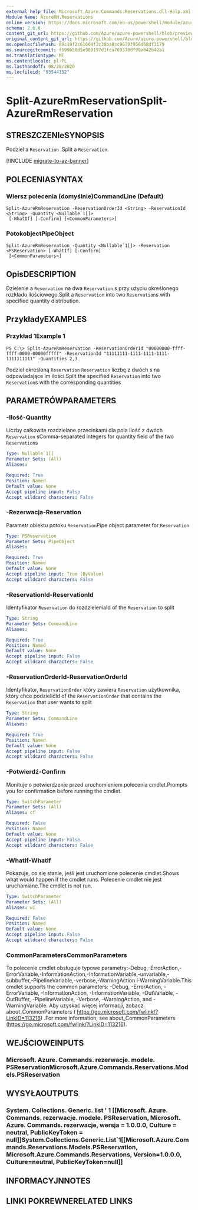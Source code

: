 ```yaml
---
external help file: Microsoft.Azure.Commands.Reservations.dll-Help.xml
Module Name: AzureRM.Reservations
online version: https://docs.microsoft.com/en-us/powershell/module/azurerm.reservations/split-azurermreservation
schema: 2.0.0
content_git_url: https://github.com/Azure/azure-powershell/blob/preview/src/ResourceManager/Reservations/Commands.Reservations/help/Split-AzureRmReservation.md
original_content_git_url: https://github.com/Azure/azure-powershell/blob/preview/src/ResourceManager/Reservations/Commands.Reservations/help/Split-AzureRmReservation.md
ms.openlocfilehash: 89c19f2c61604f3c38ba8cc9679f956d68df3179
ms.sourcegitcommit: f599b50d5e980197d1fca769378df90a842b42a1
ms.translationtype: MT
ms.contentlocale: pl-PL
ms.lasthandoff: 08/20/2020
ms.locfileid: "93544152"
---
```

# <span data-ttu-id="3a144-101">Split-AzureRmReservation</span><span class="sxs-lookup"><span data-stu-id="3a144-101">Split-AzureRmReservation</span></span>

## <span data-ttu-id="3a144-102">STRESZCZENIe</span><span class="sxs-lookup"><span data-stu-id="3a144-102">SYNOPSIS</span></span>
<span data-ttu-id="3a144-103">Podziel a `Reservation` .</span><span class="sxs-lookup"><span data-stu-id="3a144-103">Split a `Reservation`.</span></span>

[!INCLUDE [migrate-to-az-banner](../../includes/migrate-to-az-banner.md)]

## <span data-ttu-id="3a144-104">POLECENIA</span><span class="sxs-lookup"><span data-stu-id="3a144-104">SYNTAX</span></span>

### <span data-ttu-id="3a144-105">Wiersz polecenia (domyślnie)</span><span class="sxs-lookup"><span data-stu-id="3a144-105">CommandLine (Default)</span></span>
```
Split-AzureRmReservation -ReservationOrderId <String> -ReservationId <String> -Quantity <Nullable`1[]>
 [-WhatIf] [-Confirm] [<CommonParameters>]
```

### <span data-ttu-id="3a144-106">Potokobject</span><span class="sxs-lookup"><span data-stu-id="3a144-106">PipeObject</span></span>
```
Split-AzureRmReservation -Quantity <Nullable`1[]> -Reservation <PSReservation> [-WhatIf] [-Confirm]
 [<CommonParameters>]
```

## <span data-ttu-id="3a144-107">Opis</span><span class="sxs-lookup"><span data-stu-id="3a144-107">DESCRIPTION</span></span>
<span data-ttu-id="3a144-108">Dzielenie a `Reservation` na dwa `Reservation` s przy użyciu określonego rozkładu ilościowego.</span><span class="sxs-lookup"><span data-stu-id="3a144-108">Split a `Reservation` into two `Reservation`s with specified quantity distribution.</span></span>

## <span data-ttu-id="3a144-109">Przykłady</span><span class="sxs-lookup"><span data-stu-id="3a144-109">EXAMPLES</span></span>

### <span data-ttu-id="3a144-110">Przykład 1</span><span class="sxs-lookup"><span data-stu-id="3a144-110">Example 1</span></span>
```
PS C:\> Split-AzureRmReservation -ReservationOrderId "00000000-ffff-ffff-0000-00000fffff" -ReservationId "11111111-1111-1111-1111-1111111111" -Quantities 2,3
```

<span data-ttu-id="3a144-111">Podziel określoną `Reservation` `Reservation` liczbę z dwóch s na odpowiadające im ilości.</span><span class="sxs-lookup"><span data-stu-id="3a144-111">Split the specified `Reservation` into two `Reservation`s with the corresponding quantities</span></span>

## <span data-ttu-id="3a144-112">PARAMETRÓW</span><span class="sxs-lookup"><span data-stu-id="3a144-112">PARAMETERS</span></span>

### <span data-ttu-id="3a144-113">-Ilość</span><span class="sxs-lookup"><span data-stu-id="3a144-113">-Quantity</span></span>
<span data-ttu-id="3a144-114">Liczby całkowite rozdzielane przecinkami dla pola Ilość z dwóch `Reservation` s</span><span class="sxs-lookup"><span data-stu-id="3a144-114">Comma-separated integers for quantity field of the two `Reservation`s</span></span>

```yaml
Type: Nullable`1[]
Parameter Sets: (All)
Aliases: 

Required: True
Position: Named
Default value: None
Accept pipeline input: False
Accept wildcard characters: False
```

### <span data-ttu-id="3a144-115">-Rezerwacja</span><span class="sxs-lookup"><span data-stu-id="3a144-115">-Reservation</span></span>
<span data-ttu-id="3a144-116">Parametr obiektu potoku `Reservation`</span><span class="sxs-lookup"><span data-stu-id="3a144-116">Pipe object parameter for `Reservation`</span></span>

```yaml
Type: PSReservation
Parameter Sets: PipeObject
Aliases: 

Required: True
Position: Named
Default value: None
Accept pipeline input: True (ByValue)
Accept wildcard characters: False
```

### <span data-ttu-id="3a144-117">-ReservationId</span><span class="sxs-lookup"><span data-stu-id="3a144-117">-ReservationId</span></span>
<span data-ttu-id="3a144-118">Identyfikator `Reservation` do rozdzielenia</span><span class="sxs-lookup"><span data-stu-id="3a144-118">Id of the `Reservation` to split</span></span>

```yaml
Type: String
Parameter Sets: CommandLine
Aliases: 

Required: True
Position: Named
Default value: None
Accept pipeline input: False
Accept wildcard characters: False
```

### <span data-ttu-id="3a144-119">-ReservationOrderId</span><span class="sxs-lookup"><span data-stu-id="3a144-119">-ReservationOrderId</span></span>
<span data-ttu-id="3a144-120">Identyfikator, `ReservationOrder` który zawiera `Reservation` użytkownika, który chce podzielić</span><span class="sxs-lookup"><span data-stu-id="3a144-120">Id of the `ReservationOrder` that contains the `Reservation` that user wants to split</span></span>

```yaml
Type: String
Parameter Sets: CommandLine
Aliases: 

Required: True
Position: Named
Default value: None
Accept pipeline input: False
Accept wildcard characters: False
```

### <span data-ttu-id="3a144-121">-Potwierdź</span><span class="sxs-lookup"><span data-stu-id="3a144-121">-Confirm</span></span>
<span data-ttu-id="3a144-122">Monituje o potwierdzenie przed uruchomieniem polecenia cmdlet.</span><span class="sxs-lookup"><span data-stu-id="3a144-122">Prompts you for confirmation before running the cmdlet.</span></span>

```yaml
Type: SwitchParameter
Parameter Sets: (All)
Aliases: cf

Required: False
Position: Named
Default value: None
Accept pipeline input: False
Accept wildcard characters: False
```

### <span data-ttu-id="3a144-123">-WhatIf</span><span class="sxs-lookup"><span data-stu-id="3a144-123">-WhatIf</span></span>
<span data-ttu-id="3a144-124">Pokazuje, co się stanie, jeśli jest uruchomione polecenie cmdlet.</span><span class="sxs-lookup"><span data-stu-id="3a144-124">Shows what would happen if the cmdlet runs.</span></span> <span data-ttu-id="3a144-125">Polecenie cmdlet nie jest uruchamiane.</span><span class="sxs-lookup"><span data-stu-id="3a144-125">The cmdlet is not run.</span></span>

```yaml
Type: SwitchParameter
Parameter Sets: (All)
Aliases: wi

Required: False
Position: Named
Default value: None
Accept pipeline input: False
Accept wildcard characters: False
```

### <span data-ttu-id="3a144-126">CommonParameters</span><span class="sxs-lookup"><span data-stu-id="3a144-126">CommonParameters</span></span>
<span data-ttu-id="3a144-127">To polecenie cmdlet obsługuje typowe parametry:-Debug,-ErrorAction,-ErrorVariable,-InformationAction,-InformationVariable,-unvariable,-subbuffer,-PipelineVariable,-verbose,-WarningAction i-WarningVariable.</span><span class="sxs-lookup"><span data-stu-id="3a144-127">This cmdlet supports the common parameters: -Debug, -ErrorAction, -ErrorVariable, -InformationAction, -InformationVariable, -OutVariable, -OutBuffer, -PipelineVariable, -Verbose, -WarningAction, and -WarningVariable.</span></span> <span data-ttu-id="3a144-128">Aby uzyskać więcej informacji, zobacz about_CommonParameters ( https://go.microsoft.com/fwlink/?LinkID=113216) .</span><span class="sxs-lookup"><span data-stu-id="3a144-128">For more information, see about_CommonParameters (https://go.microsoft.com/fwlink/?LinkID=113216).</span></span>

## <span data-ttu-id="3a144-129">WEJŚCIOWE</span><span class="sxs-lookup"><span data-stu-id="3a144-129">INPUTS</span></span>

### <span data-ttu-id="3a144-130">Microsoft. Azure. Commands. rezerwacje. modele. PSReservation</span><span class="sxs-lookup"><span data-stu-id="3a144-130">Microsoft.Azure.Commands.Reservations.Models.PSReservation</span></span>

## <span data-ttu-id="3a144-131">WYSYŁA</span><span class="sxs-lookup"><span data-stu-id="3a144-131">OUTPUTS</span></span>

### <span data-ttu-id="3a144-132">System. Collections. Generic. list ' 1 [[Microsoft. Azure. Commands. rezerwacje. modele. PSReservation, Microsoft. Azure. Commands. rezerwacje, wersja = 1.0.0.0, Culture = neutral, PublicKeyToken = null]]</span><span class="sxs-lookup"><span data-stu-id="3a144-132">System.Collections.Generic.List\`1[[Microsoft.Azure.Commands.Reservations.Models.PSReservation, Microsoft.Azure.Commands.Reservations, Version=1.0.0.0, Culture=neutral, PublicKeyToken=null]]</span></span>

## <span data-ttu-id="3a144-133">INFORMACYJN</span><span class="sxs-lookup"><span data-stu-id="3a144-133">NOTES</span></span>

## <span data-ttu-id="3a144-134">LINKI POKREWNE</span><span class="sxs-lookup"><span data-stu-id="3a144-134">RELATED LINKS</span></span>


